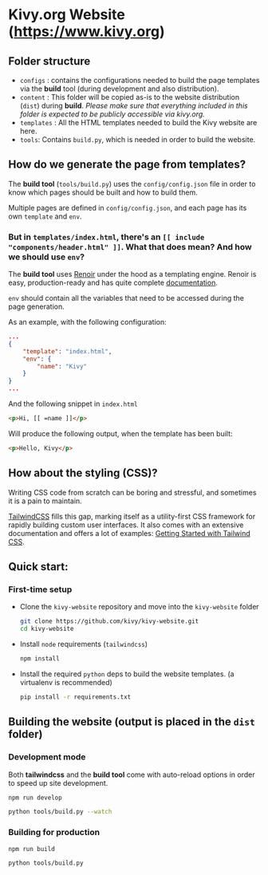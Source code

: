 # Kivy.org Website (https://www.kivy.org)

## Folder structure
- `configs` : contains the configurations needed to build the page templates via the **build** tool (during development and also distribution).
- `content` : This folder will be copied as-is to the website distribution (`dist`) during **build**. _Please make sure that everything included in this folder is expected to be publicly accessible via kivy.org._
- `templates` : All the HTML templates needed to build the Kivy website are here.
- `tools`: Contains `build.py`, which is needed in order to build the website.


## How do we generate the page from templates?

The **build tool** (`tools/build.py`) uses the `config/config.json` file in order to know which pages should be built and how to build them.

Multiple pages are defined in `config/config.json`, and each page has its own `template` and `env`.

### But in `templates/index.html`, there's an `[[ include "components/header.html" ]]`. What that does mean? And how we should use `env`?

The **build tool** uses [Renoir](https://github.com/emmett-framework/renoir) under the hood as a templating engine. Renoir is easy, production-ready and has quite complete [documentation](https://github.com/emmett-framework/renoir/blob/master/docs/quickstart.md).

`env` should contain all the variables that need to be accessed during the page generation.

As an example, with the following configuration:
```json
...
{
    "template": "index.html",
    "env": {
        "name": "Kivy"
    }
}
...
```
And the following snippet in `index.html`
```html
<p>Hi, [[ =name ]]</p>
```

Will produce the following output, when the template has been built:

```html
<p>Hello, Kivy</p>
```

## How about the styling (CSS)?

Writing CSS code from scratch can be boring and stressful, and sometimes it is a pain to maintain.

[TailwindCSS](https://github.com/tailwindlabs/tailwindcss) fills this gap, marking itself as a utility-first CSS framework for rapidly building custom user interfaces. It also comes with an extensive documentation and offers a lot of examples: [Getting Started with Tailwind CSS](https://tailwindcss.com/docs).

## Quick start:

### First-time setup
- Clone the `kivy-website` repository and move into the `kivy-website` folder
    ```bash
    git clone https://github.com/kivy/kivy-website.git
    cd kivy-website
    ```
-  Install `node` requirements (`tailwindcss`)
    ```bash
    npm install
    ```
- Install the required `python` deps to build the website templates. (a virtualenv is recommended)
    ```bash
    pip install -r requirements.txt
    ```

## Building the website (output is placed in the `dist` folder)

### Development mode

Both **tailwindcss** and the **build tool** come with auto-reload options in order to speed up site development.

```bash
npm run develop
```

```bash
python tools/build.py --watch
```

### Building for production

```bash
npm run build
```

```bash
python tools/build.py
```